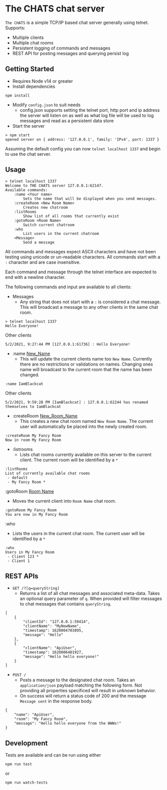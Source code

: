 # The CHATS chat server

`The CHATS` is a simple TCP/IP based chat server generally using telnet. Supports:
* Multiple clients
* Multiple chat rooms
* Persistent logging of commands and messages
* REST API for posting messages and querying persist log

## Getting Started

* Requires Node v14 or greater
* Install dependencies
```
npm install
```
* Modify `config.json` to suit needs
  * config.json supports setting the telnet port, http port and ip address the server will listen on as well as what log file will be used to log messages and read as a persistent data store
* Start the server
```
> npm start
opened server on { address: '127.0.0.1', family: 'IPv4', port: 1337 }
```

Assuming the default config you can now `telnet localhost 1337` and begin to use the chat server.

## Usage

```
> telnet localhost 1337
Welcome to THE CHATS server 127.0.0.1:62147.
Available commands:
    :name <Your name>
        Sets the name that will be displayed when you send messages.
    :createRoom <New Room Name>
        Creates new chatroom
    :listRooms
        Show list of all rooms that currently exist
    :gotoRoom <Room Name>
        Switch current chatroom
    :who
        List users in the current chatroom
    <Message>
        Send a message
```

All commands and messages expect ASCII characters and have not been testing using unicode or un-readable characters. All commands start with a `:` character and are case insensitive.

Each command and message through the telnet interface are expected to end with a newline character.

The following commands and input are available to all clients:

* Messages
  * Any string that does not start with a `:` is considered a chat message. This will broadcast a message to any other clients in the same chat room.
```
> telnet localhost 1337
Hello Everyone!
```
Other clients
```
5/2/2021, 9:27:44 PM [127.0.0.1:61736] : Hello Everyone!
```

* :name <ins>New_Name</ins>
  * This will update the current clients name too `New Name`. Currently there are no restrictions or validations on names. Changing ones name will broadcast to the current room that the name has been changed.
```
:name IamBlackcat
```
Other clients
```
5/2/2021, 9:59:28 PM [IamBlackcat] : 127.0.0.1:62244 has renamed themselves to IamBlackcat
```

* :createRoom <ins>New_Room_Name</ins>
  * This creates a new chat room named `New Room Name`. The current user will automatically be placed into the newly created room.
```
:createRoom My Fancy Room
Now in room My Fancy Room
```

* :listrooms
  * Lists chat rooms currently available on this server to the current client. The current room will be identified by a `*`
```
:listRooms
List of currently available chat rooms
 - default
 - My Fancy Room *
```

:gotoRoom <ins>Room Name</ins>
  * Moves the current client into `Room Name` chat room.
```
:gotoRoom My Fancy Room
You are now in My Fancy Room
```

:who
  * Lists the users in the current chat room. The current user will be identified by a `*`
```
:who
Users in My Fancy Room
 - Client 123 *
 - Client 1
```

## REST APIs

* `GET /?[q=queryString]`
  * Returns a list of all chat messages and associated meta-data. Takes an optional query parameter of `q`. When provided will filter messages to chat messages that contains `queryString`.
```
[
    {
        "clientId": "127.0.0.1:59414",
        "clientName": "MyNewName",
        "timestamp": 1620004703895,
        "message": "Hello"
    },
    {
        "clientName": "ApiUser",
        "timestamp": 1620006401927,
        "message": "Hello hello everyone!"
    }
]
```

* `POST /`
  * Posts a message to the designated chat room. Takes an `application/json` payload matching the following form. Not providing all properties specificed will result in unknown behavior.
  * On success will return a status code of 200 and the message `Message sent` in the response body.
```
{
    "name": "ApiUser",
    "room": "My Fancy Room",
    "message": "Hello hello everyone from the WWWs!"
}
```

## Development

Tests are available and can be run using either
```
npm run test
```
or
```
npm run watch-tests
```